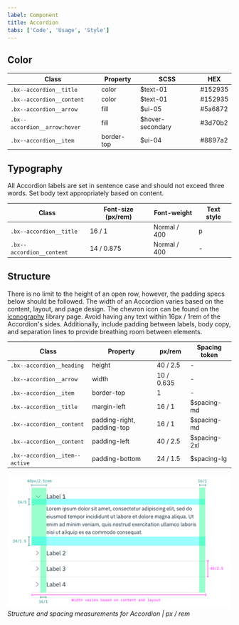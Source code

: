 ```yaml
---
label: Component
title: Accordion
tabs: ['Code', 'Usage', 'Style']
---
```


## Color

| Class                         | Property   | SCSS             | HEX     |
| ----------------------------- | ---------- | ---------------- | ------- |
| `.bx--accordion__title`       | color      | $text-01         | #152935 |
| `.bx--accordion__content`     | color      | $text-01         | #152935 |
| `.bx--accordion__arrow`       | fill       | $ui-05           | #5a6872 |
| `.bx--accordion__arrow:hover` | fill       | $hover-secondary | #3d70b2 |
| `.bx--accordion__item`        | border-top | $ui-04           | #8897a2 |

## Typography

All Accordion labels are set in sentence case and should not exceed three words. Set body text appropriately based on content.

| Class                     | Font-size (px/rem) | Font-weight  | Text style |
| ------------------------- | ------------------ | ------------ | ---------- |
| `.bx--accordion__title`   | 16 / 1             | Normal / 400 | p          |
| `.bx--accordion__content` | 14 / 0.875         | Normal / 400 | -          |

## Structure

There is no limit to the height of an open row, however, the padding specs below should be followed. The width of an Accordion varies based on the content, layout, and page design. The chevron icon can be found on the [iconography](/guidelines/iconography/library) library page. Avoid having any text within 16px / 1rem of the Accordion's sides. Additionally, include padding between labels, body copy, and separation lines to provide breathing room between elements.

| Class                          | Property                   | px/rem     | Spacing token |
| ------------------------------ | -------------------------- | ---------- | ------------- |
| `.bx--accordion__heading`      | height                     | 40 / 2.5   | -             |
| `.bx--accordion__arrow`        | width                      | 10 / 0.635 | -             |
| `.bx--accordion__item`         | border-top                 | 1          | -             |
| `.bx--accordion__title`        | margin-left                | 16 / 1     | $spacing-md   |
| `.bx--accordion__content`      | padding-right, padding-top | 16 / 1     | $spacing-md   |
| `.bx--accordion__content`      | padding-left               | 40 / 2.5   | $spacing-2xl  |
| `.bx--accordion__item--active` | padding-bottom             | 24 / 1.5   | $spacing-lg   |

![Structure and spacing measurements for Accordion](images/accordion-style-1.png)
_Structure and spacing measurements for Accordion | px / rem_
